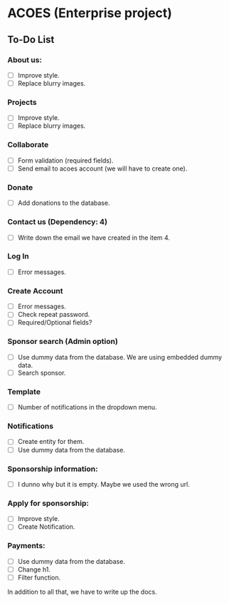 # ACOES (Enterprise project)

## To-Do List

### About us:
- [ ] Improve style.
- [ ] Replace blurry images.

### Projects
- [ ] Improve style.
- [ ] Replace blurry images.

### Collaborate
- [ ] Form validation (required fields).
- [ ] Send email to acoes account (we will have to create one).

### Donate
- [ ] Add donations to the database.

### Contact us (Dependency: 4)
- [ ] Write down the email we have created in the item 4.

### Log In
- [ ] Error messages.

### Create Account
- [ ] Error messages.
- [ ] Check repeat password.
- [ ] Required/Optional fields?

### Sponsor search (Admin option)     
- [ ] Use dummy data from the database. We are using embedded dummy data.
- [ ] Search sponsor.

### Template
- [ ] Number of notifications in the dropdown menu.

### Notifications
- [ ] Create entity for them.
- [ ] Use dummy data from the database.

### Sponsorship information:
- [ ] I dunno why but it is empty. Maybe we used the wrong url.

### Apply for sponsorship:
- [ ] Improve style.
- [ ] Create Notification.

### Payments:
- [ ] Use dummy data from the database.
- [ ] Change h1.
- [ ] Filter function.

In addition to all that, we have to write up the docs.
